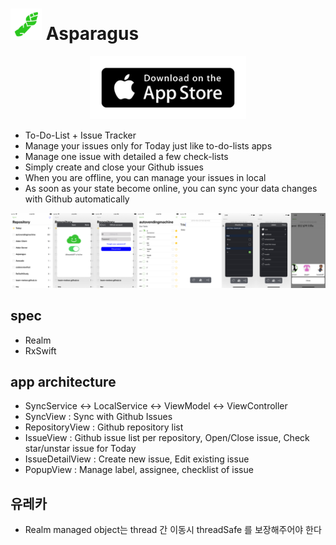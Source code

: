 # <a href="https://itunes.apple.com/us/app/asparagus/id1361881261?mt=8"><img src="/Screenshots/icon.png" width="50" height="50"/></a> Asparagus


<p align="center"><a href="https://itunes.apple.com/us/app/asparagus/id1361881261?mt=8"><img src="Screenshots/app-store-badge.png" width="250" /></a></p>

- To-Do-List + Issue Tracker
- Manage your issues only for Today just like to-do-lists apps
- Manage one issue with detailed a few check-lists
- Simply create and close your Github issues
- When you are offline, you can manage your issues in local
- As soon as your state become online, you can sync your data changes with Github automatically

![Alt text](/Screenshots/allshots.png)


## spec

- Realm
- RxSwift


## app architecture

- SyncService <-> LocalService <-> ViewModel <-> ViewController
- SyncView : Sync with Github Issues
- RepositoryView : Github repository list
- IssueView : Github issue list per repository, Open/Close issue, Check star/unstar issue for Today
- IssueDetailView : Create new issue, Edit existing issue
- PopupView : Manage label, assignee, checklist of issue


## 유레카

- Realm managed object는 thread 간 이동시 threadSafe 를 보장해주어야 한다
